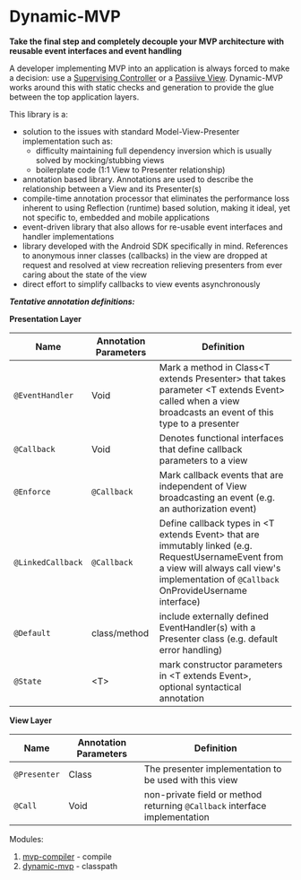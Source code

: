 # Dynamic-MVP
**Take the final step and completely decouple your MVP architecture with reusable event interfaces and event handling**

A developer implementing MVP into an application is always forced to make a decision: use a [Supervising Controller](https://martinfowler.com/eaaDev/SupervisingPresenter.html) or a [Passiive View](https://martinfowler.com/eaaDev/PassiveScreen.html). Dynamic-MVP works around this with static checks and generation to provide the glue between the top application layers.

This library is a:
  * solution to the issues with standard Model-View-Presenter implementation such as: 
      * difficulty maintaining full dependency inversion which is usually solved by mocking/stubbing views
      * boilerplate code (1:1 View to Presenter relationship)
  * annotation based library. Annotations are used to describe the relationship between a View and its Presenter(s)
  * compile-time annotation processor that eliminates the performance loss inherent to using Reflection (runtime) based solution, making it ideal, yet not specific to, embedded and mobile applications
  * event-driven library that also allows for re-usable event interfaces and handler implementations
  * library developed with the Android SDK specifically in mind. References to anonymous inner classes (callbacks) in the view are dropped at request and resolved at view recreation relieving presenters from ever caring about the state of the view
  * direct effort to simplify callbacks to view events asynchronously  


***Tentative annotation definitions:***

__Presentation Layer__

| Name | Annotation Parameters | Definition |
|  --- | --- | ----------------------------- |
| `@EventHandler` | Void |  Mark a method in Class\<T extends Presenter> that takes parameter \<T extends Event\><br>    called when a view broadcasts an event of this type to a presenter |
| `@Callback` | Void | Denotes functional interfaces that define callback parameters to a view |
| `@Enforce` | `@Callback` | Mark callback events that are independent of View broadcasting an event (e.g. an authorization event)|
| `@LinkedCallback` | `@Callback` | Define callback types in \<T extends Event> that are immutably linked (e.g. RequestUsernameEvent from a view will always call view's implementation of `@Callback` OnProvideUsername interface) |
| `@Default` | class/method | include externally defined EventHandler(s) with a Presenter class (e.g. default error handling) |
| `@State` | \<T> | mark constructor parameters in \<T extends Event>, optional syntactical annotation |


__View Layer__

|  Name | Annotation Parameters | Definition |
| ----- | -------- | ------------- |
| `@Presenter` | Class | The presenter implementation to be used with this view |
| `@Call` | Void | non-private field or method returning `@Callback` interface implementation |

Modules:
      
1. [mvp-compiler](https://github.com/prestongarno/mvp-compiler) - compile
2. [dynamic-mvp](https://github.com/prestongarno/Dynamic-MVP) - classpath
